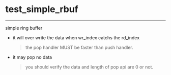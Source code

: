 # test_simple_rbuf
---

simple ring buffer

+ it will over write the data when wr_index catchs the rd_index
    > the pop handler MUST be faster than push handler.

+ it may pop no data
    > you should verify the data and length of pop api are 0 or not.

